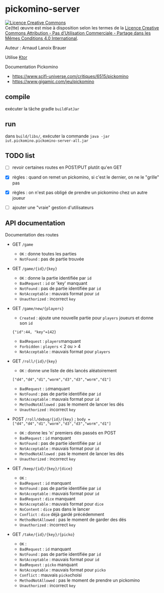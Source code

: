# pickomino-server


<a rel="license" href="http://creativecommons.org/licenses/by-nc-sa/4.0/"><img alt="Licence Creative Commons" style="border-width:0" src="https://i.creativecommons.org/l/by-nc-sa/4.0/80x15.png" /></a><br />Ce(tte) œuvre est mise à disposition selon les termes de la <a rel="license" href="http://creativecommons.org/licenses/by-nc-sa/4.0/">Licence Creative Commons Attribution - Pas d’Utilisation Commerciale - Partage dans les Mêmes Conditions 4.0 International</a>.

Auteur : Arnaud Lanoix Brauer

Utilise [Ktor](https://ktor.io/)

Documentation Pickomino
- https://www.scifi-universe.com/critiques/6515/pickomino
- https://www.gigamic.com/jeu/pickomino

## compile 

exécuter la tâche gradle `buildFatJar`

##  run

dans `build/libs/`, exécuter la commande `java -jar iut.pickomino.pickomino-server-all.jar`
 


## TODO list

- [ ] revoir certaines routes en POST/PUT plutôt qu'en GET
- [X] règles : quand on remet un pickomino, si c'est le dernier, on ne le "grille" pas
- [X] règles : on n'est pas obligé de prendre un pickomino chez un autre joueur
- [ ] ajouter une "vraie" gestion d'utilisateurs





## API documentation 

Documentation des routes

- GET `/game`
    - `OK` : donne toutes les parties
    - `NotFound` : pas de partie trouvée

- GET `/game/{id}/{key}`
    - `OK` : donne la partie identifiée par `id`
    - `BadRequest` : `id` or 'key' manquant
    - `NotFound` : pas de partie identifiée par `id`
    - `NotAcceptable` : mauvais format pour `id`
    - `Unauthorized` : incorrect `key`

- GET `/game/new/{players}`
    - `Created` : ajoute une nouvelle partie pour `players` joueurs et donne son `id`

  `{"id":44, "key"=142}`

    - `BadRequest` : `players`manquant
    - `Forbidden` : `players` < 2 ou > 4
    - `NotAcceptable` : mauvais format pour `players`

- GET `/roll/{id}/{key}`
    - `OK` : donne une liste de dés lancés aléatoirement

  `["d4","d4","d1","worm","d3","d3","worm","d1"]`

    - `BadRequest` : `id`manquant
    - `NotFound` : pas de partie identifiée par `id`
    - `NotAcceptable` : mauvais format pour `id`
    - `MethodNotAllowed` : pas le moment de lancer les dés
    - `Unauthorized` : incorrect `key`

- POST `/roll/debug/{id}/{key}` ;  `body = ["d4","d4","d1","worm","d3","d3","worm","d1"]`
    - `OK` : donne les 'n' premiers dés passés en POST
    - `BadRequest` : `id` manquant
    - `NotFound` : pas de partie identifiée par `id`
    - `NotAcceptable` : mauvais format pour `id`
    - `MethodNotAllowed` : pas le moment de lancer les dés
    - `Unauthorized` : incorrect `key`

- GET `/keep/{id}/{key}/{dice}`
    - `OK` :
    - `BadRequest` : `id` manquant
    - `NotFound` : pas de partie identifiée par `id`
    - `NotAcceptable` : mauvais format pour `id`
    - `BadRequest` : `dice` manquant
    - `NotAcceptable` : mauvais format pour `dice`
    - `NoContent` : `dice` pas dans le lancer
    - `Conflict` : `dice` déjà gardé précédemment
    - `MethodNotAllowed` : pas le moment de garder des dés
    - `Unauthorized` : incorrect `key`

- GET `/take/{id}/{key}/{picko}`
    - `OK` :
    - `BadRequest` : `id` manquant
    - `NotFound` : pas de partie identifiée par `id`
    - `NotAcceptable` : mauvais format pour `id`
    - `BadRequest` : `picko` manquant
    - `NotAcceptable` : mauvais format pour `picko`
    - `Conflict` : mauvais `picko`choisi
    - `MethodNotAllowed` : pas le moment de prendre un pickomino
    - `Unauthorized` : incorrect `key`